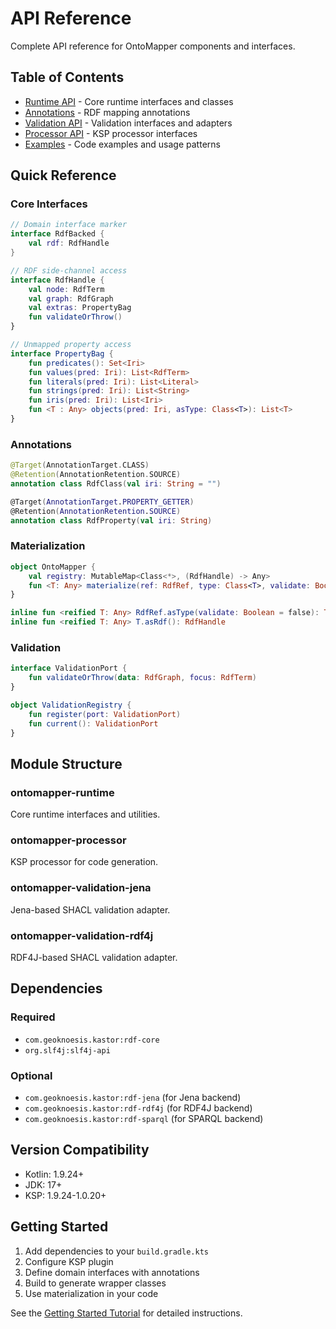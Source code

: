 # API Reference

Complete API reference for OntoMapper components and interfaces.

## Table of Contents

- [Runtime API](runtime.md) - Core runtime interfaces and classes
- [Annotations](annotations.md) - RDF mapping annotations
- [Validation API](validation.md) - Validation interfaces and adapters
- [Processor API](processor.md) - KSP processor interfaces
- [Examples](examples.md) - Code examples and usage patterns

## Quick Reference

### Core Interfaces

```kotlin
// Domain interface marker
interface RdfBacked {
    val rdf: RdfHandle
}

// RDF side-channel access
interface RdfHandle {
    val node: RdfTerm
    val graph: RdfGraph
    val extras: PropertyBag
    fun validateOrThrow()
}

// Unmapped property access
interface PropertyBag {
    fun predicates(): Set<Iri>
    fun values(pred: Iri): List<RdfTerm>
    fun literals(pred: Iri): List<Literal>
    fun strings(pred: Iri): List<String>
    fun iris(pred: Iri): List<Iri>
    fun <T : Any> objects(pred: Iri, asType: Class<T>): List<T>
}
```

### Annotations

```kotlin
@Target(AnnotationTarget.CLASS)
@Retention(AnnotationRetention.SOURCE)
annotation class RdfClass(val iri: String = "")

@Target(AnnotationTarget.PROPERTY_GETTER)
@Retention(AnnotationRetention.SOURCE)
annotation class RdfProperty(val iri: String)
```

### Materialization

```kotlin
object OntoMapper {
    val registry: MutableMap<Class<*>, (RdfHandle) -> Any>
    fun <T: Any> materialize(ref: RdfRef, type: Class<T>, validate: Boolean = false): T
}

inline fun <reified T: Any> RdfRef.asType(validate: Boolean = false): T
inline fun <reified T: Any> T.asRdf(): RdfHandle
```

### Validation

```kotlin
interface ValidationPort {
    fun validateOrThrow(data: RdfGraph, focus: RdfTerm)
}

object ValidationRegistry {
    fun register(port: ValidationPort)
    fun current(): ValidationPort
}
```

## Module Structure

### ontomapper-runtime
Core runtime interfaces and utilities.

### ontomapper-processor
KSP processor for code generation.

### ontomapper-validation-jena
Jena-based SHACL validation adapter.

### ontomapper-validation-rdf4j
RDF4J-based SHACL validation adapter.

## Dependencies

### Required
- `com.geoknoesis.kastor:rdf-core`
- `org.slf4j:slf4j-api`

### Optional
- `com.geoknoesis.kastor:rdf-jena` (for Jena backend)
- `com.geoknoesis.kastor:rdf-rdf4j` (for RDF4J backend)
- `com.geoknoesis.kastor:rdf-sparql` (for SPARQL backend)

## Version Compatibility

- Kotlin: 1.9.24+
- JDK: 17+
- KSP: 1.9.24-1.0.20+

## Getting Started

1. Add dependencies to your `build.gradle.kts`
2. Configure KSP plugin
3. Define domain interfaces with annotations
4. Build to generate wrapper classes
5. Use materialization in your code

See the [Getting Started Tutorial](../tutorials/getting-started.md) for detailed instructions.

